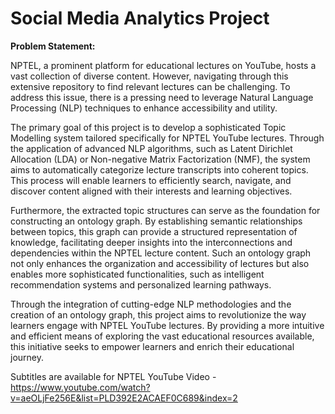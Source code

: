 # Social Media Analytics Project

**Problem Statement:**

NPTEL, a prominent platform for educational lectures on YouTube, hosts a vast collection of diverse content. However, navigating through this extensive repository to find relevant lectures can be challenging. To address this issue, there is a pressing need to leverage Natural Language Processing (NLP) techniques to enhance accessibility and utility.

The primary goal of this project is to develop a sophisticated Topic Modelling system tailored specifically for NPTEL YouTube lectures. Through the application of advanced NLP algorithms, such as Latent Dirichlet Allocation (LDA) or Non-negative Matrix Factorization (NMF), the system aims to automatically categorize lecture transcripts into coherent topics. This process will enable learners to efficiently search, navigate, and discover content aligned with their interests and learning objectives.

Furthermore, the extracted topic structures can serve as the foundation for constructing an ontology graph. By establishing semantic relationships between topics, this graph can provide a structured representation of knowledge, facilitating deeper insights into the interconnections and dependencies within the NPTEL lecture content. Such an ontology graph not only enhances the organization and accessibility of lectures but also enables more sophisticated functionalities, such as intelligent recommendation systems and personalized learning pathways.

Through the integration of cutting-edge NLP methodologies and the creation of an ontology graph, this project aims to revolutionize the way learners engage with NPTEL YouTube lectures. By providing a more intuitive and efficient means of exploring the vast educational resources available, this initiative seeks to empower learners and enrich their educational journey.


Subtitles are available for NPTEL YouTube Video - https://www.youtube.com/watch?v=aeOLjFe256E&list=PLD392E2ACAEF0C689&index=2
